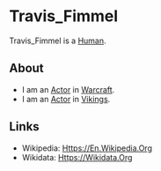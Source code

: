 # Travis_Fimmel

Travis_Fimmel is a [Human](40000001.md).

## About

- I am an [Actor](202000010.md) in [Warcraft](200040038.md).
- I am an [Actor](202000010.md) in [Vikings](200040039.md).

## Links

- Wikipedia: [Https://En.Wikipedia.Org](https://en.wikipedia.org/wiki/Travis_Fimmel)
- Wikidata: [Https://Wikidata.Org](https://www.wikidata.org/wiki/Q201198)
